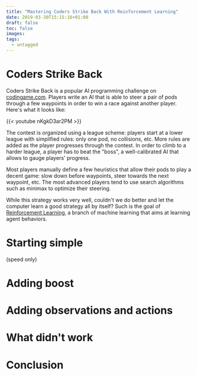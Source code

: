 ```yaml
---
title: "Mastering Coders Strike Back With Reinforcement Learning"
date: 2019-03-30T15:15:16+01:00
draft: false
toc: false
images:
tags: 
  - untagged
---
```


# Coders Strike Back
Coders Strike Back is a popular AI programming challenge on [codingame.com](https://www.codingame.com/). Players write an AI that is able to steer a pair of pods through a few waypoints in order to win a race against another player. Here's what it looks like:

{{< youtube nKgkD3ar2PM >}}

The contest is organized using a league scheme: players start at a lower league with simplified rules: only one pod, no collisions, etc. More rules are added as the player progresses through the contest. In order to climb to a harder league, a player has to beat the "boss", a well-calibrated AI that allows to gauge players' progress.

Most players manually define a few heuristics that allow their pods to play a decent game: slow down before waypoints, steer towards the next waypoint, etc. The most advanced players tend to use search algorithms such as minimax to optimize their steering.

While this strategy works very well, couldn't we do better and let the computer learn a good strategy all by itself? Such is the goal of [Reinforcement Learning](https://en.wikipedia.org/wiki/Reinforcement_learning), a branch of machine learning that aims at learning agent behaviors.

# Starting simple
(speed only)

# Adding boost

# Adding observations and actions

# What didn't work

# Conclusion

